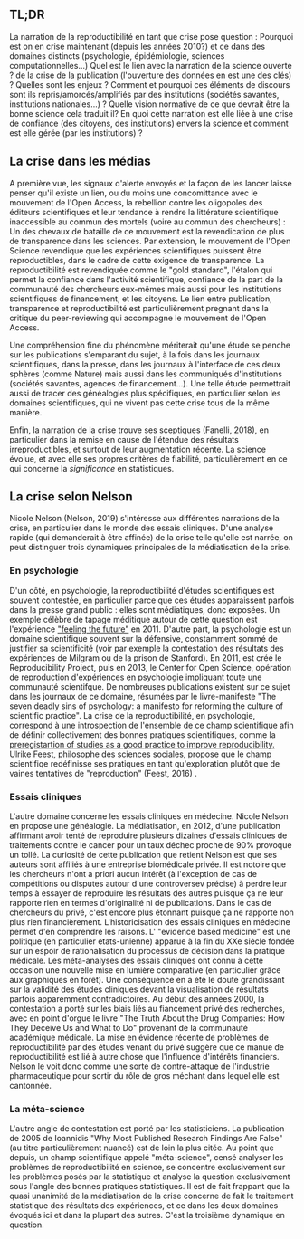 TL;DR
-----
La narration de la reproductibilité en tant que crise pose question : Pourquoi est on en crise maintenant (depuis les années 2010?) et ce dans des domaines distincts (psychologie, épidémiologie, sciences computationnelles...) Quel est le lien avec la narration de la science ouverte ? de la crise de la publication (l'ouverture des données en est une des clés) ? Quelles sont les enjeux ? Comment et pourquoi ces éléments de discours sont ils repris/amorcés/amplifiés par des institutions (sociétés savantes, institutions nationales...) ? Quelle vision normative de ce que devrait être la bonne science cela traduit il? En quoi cette narration est elle liée à une crise de confiance (des citoyens, des institutions) envers la science et comment est elle gérée (par les institutions) ?

La crise dans les médias
------------------------
A première vue, les signaux d'alerte envoyés et la façon de les lancer laisse penser qu'il existe un lien, ou du moins une concomittance avec le mouvement de l'Open Access, la rebellion contre les oligopoles des éditeurs scientifiques et leur tendance à rendre la littérature scientifique inaccessible au commun des mortels (voire au commun des chercheurs) : Un des chevaux de bataille de ce mouvement est la revendication de plus de transparence dans les sciences. Par extension, le mouvement de l'Open Science revendique que les expériences scientifiques puissent être reproductibles, dans le cadre de cette exigence de transparence.  La reproductibilité est revendiquée comme le "gold standard", l'étalon qui permet la confiance dans l'activité scientifique, confiance de la part de la communauté des chercheurs eux-mêmes mais aussi pour les institutions scientifiques de financement, et les citoyens. Le lien entre publication, transparence et reproductibilité est particulièrement pregnant dans la critique du peer-reviewing qui accompagne le mouvement de l'Open Access.

Une compréhension fine du phénomène mériterait qu'une étude se penche sur les publications s'emparant du sujet, à la fois dans les journaux scientifiques, dans la presse, dans les journaux à l'interface de ces deux sphères (comme Nature) mais aussi dans les communiqués d'institutions (sociétés savantes, agences de financement...). Une telle étude permettrait aussi de tracer des généalogies plus spécifiques, en particulier selon les domaines scientifiques, qui ne vivent pas cette crise tous de la même manière.

Enfin, la narration de la crise trouve ses sceptiques (Fanelli, 2018), en particulier dans la remise en cause de l'étendue des résultats irreproductibles, et surtout de leur augmentation récente. La science évolue, et avec elle ses propres critères de fiabilité, particulièrement en ce qui concerne la *significance* en statistiques.

La crise selon Nelson
---------------------
Nicole Nelson (Nelson, 2019) s'intéresse aux différentes narrations de la crise, en particulier dans le monde des essais cliniques. D'une analyse rapide (qui demanderait à être affinée) de la crise telle qu'elle est narrée, on peut distinguer trois dynamiques principales de la médiatisation de la crise.

### En psychologie
D'un côté, en psychologie, la reproductibilité d'études scientifiques est souvent contestée, en particulier parce que ces études apparaissent parfois dans la presse grand public : elles sont médiatiques, donc exposées. Un exemple célèbre de tapage méditique autour de cette question est l'expérience ["feeling the future"](https://en.wikipedia.org/wiki/Daryl_Bem#.22Feeling_the_Future.22_controversy) en 2011. D'autre part, la psychologie est un domaine scientifique souvent sur la défensive, constamment sommé de justifier sa scientificité (voir par exemple la contestation des résultats des expériences de Milgram ou de la prison de Stanford). En 2011, est créé le Reproducibility Project, puis en 2013, le Center for Open Science, opération de reproduction d'expériences en psychologie impliquant toute une communauté scientifque. De nombreuses publications existent sur ce sujet dans les journaux de ce domaine, résumées par le livre-manifeste "The seven deadly sins of psychology: a manifesto for reforming the culture of scientific practice". La crise de la reproductibilité, en psychologie, correspond à une introspection de l'ensemble de ce champ scientifique afin de définir collectivement des bonnes pratiques scientifiques, comme la [preregistartion of studies as a good practice to improve reproducibility.](https://www.sciencemag.org/news/2019/05/solution-psychology-s-reproducibility-problem-just-failed-its-first-test) Ulrike Feest, philosophe des sciences sociales, propose que le champ scientifiqe redéfinisse ses pratiques en tant qu'exploration plutôt que de vaines tentatives de "reproduction" (Feest, 2016) .

### Essais cliniques
L'autre domaine concerne les essais cliniques en médecine. Nicole Nelson en propose une généalogie. La médiatisation, en 2012, d'une publication affirmant avoir tenté de reproduire plusieurs dizaines d'essais cliniques de traitements contre le cancer pour un taux déchec proche de 90% provoque un tollé. La curiosité de cette publication que retient Nelson est que ses auteurs sont affiliés à une entreprise biomédicale privée. Il est notoire que les chercheurs n'ont a priori aucun intérêt (à l'exception de cas de compétitions ou disputes autour d'une controversev précise) à perdre leur temps à essayer de reproduire les résultats des autres puisque ça ne leur rapporte rien en termes d'originalité ni de publications. Dans le cas de chercheurs du privé, c'est encore plus étonnant puisque ça ne rapporte non plus rien financièrement.
L'historicisation des essais cliniques en médecine permet d'en comprendre les raisons. L' "evidence based medicine" est une politique (en particulier etats-unienne) apparue à la fin du XXe siècle fondée sur un espoir de rationalisation du processus de décision dans la pratique médicale. Les méta-analyses des essais cliniques ont connu  à cette occasion une nouvelle mise en lumière comparative (en particulier grâce aux graphiques en forêt). Une conséquence en a été le doute grandissant sur la validité des études cliniques devant la visualisation de résultats parfois apparemment contradictoires. Au début des années 2000, la contestation a porté sur les biais liés au fiancement privé des recherches, avec en point d'orgue le livre "The Truth About the Drug Companies: How They Deceive Us and What to Do" provenant de la communauté académique médicale. La mise en évidence récente de problèmes de reproductibilité par des études venant du privé suggère que ce manue de reproductibilité est lié à autre chose que l'influence d'intérêts financiers. Nelson le voit donc comme une sorte de contre-attaque de l'industrie pharmaceutique pour sortir du rôle de gros méchant dans lequel elle est cantonnée. 

### La méta-science
L'autre angle de contestation est porté par les statisticiens. La publication de 2005 de Ioannidis "Why Most Published Research Findings Are False" (au titre particulièrement nuancé) est de loin la plus citée. Au point que depuis, un champ scientifique appelé "méta-science", censé analyser les problèmes de reproductibilité en science, se concentre exclusivement sur les problèmes posés par la statistique et analyse la question exclusivement sous l'angle des bonnes pratiques statistiques.
Il est de fait frappant que la quasi unanimité de la médiatisation de la crise concerne de fait le traitement statistique des résultats des expériences, et ce dans les deux domaines évoqués ici et dans la plupart des autres. C'est la troisième dynamique en question.

